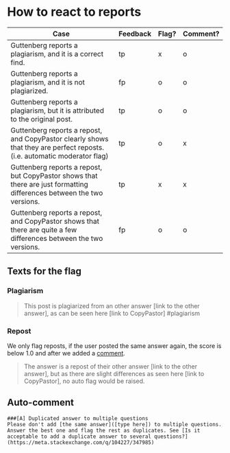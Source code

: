 # How to react to reports

| Case | Feedback | Flag? | Comment? |
| --- | --- | --- | --- |
| Guttenberg reports a plagiarism, and it is a correct find. | tp | x | o |
| Guttenberg reports a plagiarism, and it is not plagiarized. | fp | o | o |
| Guttenberg reports a plagiarism, but it is attributed to the original post. | tp | o | o |
| Guttenberg reports a repost, and CopyPastor clearly shows that they are perfect reposts. (i.e. automatic moderator flag) | tp | o | x |
| Guttenberg reports a repost, but CopyPastor shows that there are just formatting differences between the two versions. | tp | x | x |
| Guttenberg reports a repost, and CopyPastor shows that there are quite a few differences between the two versions. | fp | o | o |


## Texts for the flag

### Plagiarism
> This post is plagiarized from an other answer [link to the other answer], as can be seen here [link to CopyPastor] #plagiarism

### Repost
We only flag reposts, if the user posted the same answer again, the score is below 1.0 and after we added a [comment](#auto-comments).
> The answer is a repost of their other answer [link to the other answer], but as there are slight differences as seen here [link to CopyPastor], no auto flag would be raised.

## Auto-comment

```
###[A] Duplicated answer to multiple questions
Please don't add [the same answer]([type here]) to multiple questions. Answer the best one and flag the rest as duplicates. See [Is it acceptable to add a duplicate answer to several questions?](https://meta.stackexchange.com/q/104227/347985)
```
